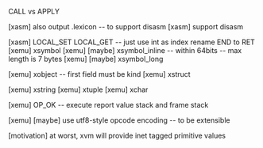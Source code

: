 CALL vs APPLY

[xasm] also output .lexicon -- to support disasm
[xasm] support disasm

[xasm] LOCAL_SET LOCAL_GET -- just use int as index
rename END to RET
[xemu] xsymbol
[xemu] [maybe] xsymbol_inline -- within 64bits -- max length is 7 bytes
[xemu] [maybe] xsymbol_long

[xemu] xobject -- first field must be kind
[xemu] xstruct

[xemu] xstring
[xemu] xtuple
[xemu] xchar

[xemu] OP_OK -- execute report value stack and frame stack

[xemu] [maybe] use utf8-style opcode encoding -- to be extensible

[motivation] at worst, xvm will provide inet tagged primitive values
